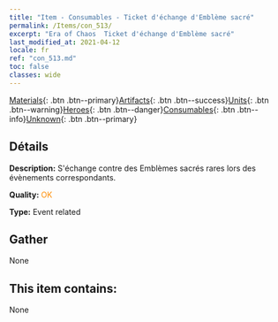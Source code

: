 ```yaml
---
title: "Item - Consumables - Ticket d'échange d'Emblème sacré"
permalink: /Items/con_513/
excerpt: "Era of Chaos  Ticket d'échange d'Emblème sacré"
last_modified_at: 2021-04-12
locale: fr
ref: "con_513.md"
toc: false
classes: wide
---
```

 [Materials](/fr/Items/){: .btn .btn--primary}[Artifacts](/fr/Items/Artifacts/){: .btn .btn--success}[Units](/fr/Items/Units/){: .btn .btn--warning}[Heroes](/fr/Items/Heroes/){: .btn .btn--danger}[Consumables](/fr/Items/Consumables/){: .btn .btn--info}[Unknown](/fr/Items/Unknown/){: .btn .btn--primary}

## Détails
 **Description:** S'échange contre des Emblèmes sacrés rares lors des évènements correspondants.

 **Quality:** <span style="color: #FF8C00">OK</span>

 **Type:** Event related

## Gather

  None

## This item contains:

  None

